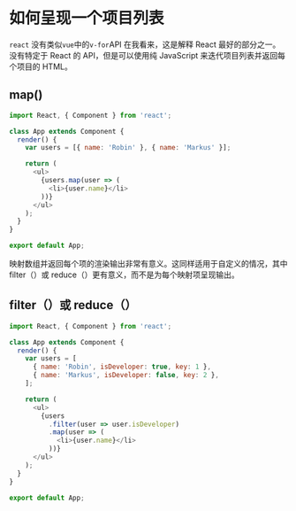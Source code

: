 # 如何呈现一个项目列表

`react` 没有类似`vue`中的`v-for`API
在我看来，这是解释 React 最好的部分之一。没有特定于 React 的 API，但是可以使用纯 JavaScript 来迭代项目列表并返回每个项目的 HTML。

## map()

```javascript
import React, { Component } from 'react';

class App extends Component {
  render() {
    var users = [{ name: 'Robin' }, { name: 'Markus' }];

    return (
      <ul>
        {users.map(user => (
          <li>{user.name}</li>
        ))}
      </ul>
    );
  }
}

export default App;
```

映射数组并返回每个项的渲染输出非常有意义。这同样适用于自定义的情况，其中 filter（）或 reduce（）更有意义，而不是为每个映射项呈现输出。

## filter（）或 reduce（）

```javascript
import React, { Component } from 'react';

class App extends Component {
  render() {
    var users = [
      { name: 'Robin', isDeveloper: true, key: 1 },
      { name: 'Markus', isDeveloper: false, key: 2 },
    ];

    return (
      <ul>
        {users
          .filter(user => user.isDeveloper)
          .map(user => (
            <li>{user.name}</li>
          ))}
      </ul>
    );
  }
}

export default App;
```
